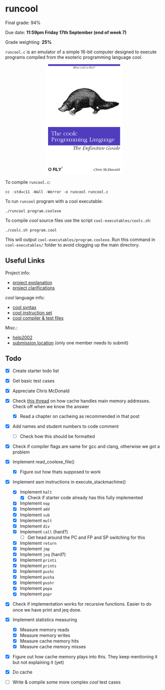 # runcool

Final grade: 94%

Due date: **11:59pm Friday 17th September (end of week 7)**

Grade weighting: **25%**

`runcool.c` is an emulator of a simple 16-bit computer designed to execute programs compiled from the esoteric programming language *cool*.

<p align="center">
  <img src="coolbook.png" width="250px" height="350"/>
</p>

To compile `runcool.c`:
```
cc -std=c11 -Wall -Werror -o runcool runcool.c
```

To run `runcool` program with a cool executable:
```
./runcool program.coolexe
```

To compile *cool* source files use the script `cool-executables/coolc.sh`:
```
./coolc.sh program.cool
```

This will output `cool-executables/program.coolexe`.  Run this command in `cool-executables/` folder to avoid clogging up the main directory.

## Useful Links

Project info:
 + [project explanation](http://teaching.csse.uwa.edu.au/units/CITS2002/projects/project1.php)
 + [project clarifications](http://teaching.csse.uwa.edu.au/units/CITS2002/projects/project1-clarifications.php)

*cool* language info:
 + [cool syntax](http://teaching.csse.uwa.edu.au/units/CITS2002/projects/coolsyntax.php)
 + [cool instruction set](http://teaching.csse.uwa.edu.au/units/CITS2002/projects/coolinstructions.php)
 + [cool compiler & test files](https://secure.csse.uwa.edu.au/run/coolc)

Misc.: 
 + [help2002](https://secure.csse.uwa.edu.au/run/help2002)
 + [submission location](https://secure.csse.uwa.edu.au/run/cssubmit) (only one member needs to submit)

## Todo

 + [x] Create starter todo list
 + [x] Get basic test cases
 + [x] Appreciate Chris McDonald
 + [x] Check [this thread](https://secure.csse.uwa.edu.au/run/help2002?p=np&a=262&all=y2) on how cache handles main memory addresses.  Check off when we know the answer
    + [x] Read a chapter on cacheing as recommended in that post
 + [x] Add names and student numbers to code comment
	+ [ ] Check how this should be formatted
 + [x] Check if compiler flags are same for gcc and clang, otherwise we got a problem
 + [x] Implement read_coolexe_file()
     + [x] Figure out how thats supposed to work
 + [x] Implement asm instructions in execute_stackmachine()
	 + [x] Implement `halt`
		+ [x] Check if starter code already has this fully implemented
	 + [x] Implement `nop`
	 + [x] Implement `add`
	 + [x] Implement `sub`
	 + [x] Implement `mult`
	 + [x] Implement `div`
	 + [x] Implement `call` (hard?)
		+ [ ] Get head around the PC and FP and SP switching for this
	 + [x] Implement `return`
	 + [x] Implement `jmp`
	 + [x] Implement `jeq` (hard?)
	 + [x] Implement `printi`
	 + [x] Implement `prints`
	 + [x] Implement `pushc`
	 + [x] Implement `pusha`
	 + [x] Implement `pushr`
	 + [x] Implement `popa`
	 + [x] Implement `popr`
 + [x] Check if implementation works for recursive functions.  Easier to do once we have print and jeq done.
 + [x] Implement statistics measuring
	 + [x] Measure memory reads
	 + [x] Measure memory writes
	 + [x] Measure cache memory hits
	 + [x] Measure cache memory misses
 + [x] Figure out how cache memory plays into this.  They keep mentioning it but not explaining it (yet)
 + [x] Do cache
 + [ ] Write & compile some more complex *cool* test cases
 


